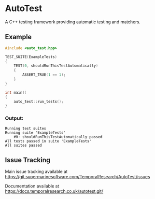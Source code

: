# AutoTest

A C++ testing framework providing automatic testing and matchers.


## Example

```C++
#include <auto_test.hpp>

TEST_SUITE(ExampleTests)
{
    TEST(0, shouldRunThisTestAutomatically)
    {
        ASSERT_TRUE(1 == 1);
    }
}

int main()
{
    auto_test::run_tests();
}
```

### Output:
```
Running test suites
Running suite 'ExampleTests'
    #0: shouldRunThisTestAutomatically passed
All tests passed in suite 'ExampleTests'
All suites passed
```

## Issue Tracking
Main issue tracking available at https://git.supermarinesoftware.com/TemporalResearch/AutoTest/issues

Documentation available at https://docs.temporalresearch.co.uk/autotest.git/